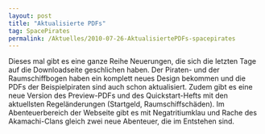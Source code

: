 ```yaml
---
layout: post
title: "Aktualisierte PDFs"
tag: SpacePirates
permalink: /Aktuelles/2010-07-26-AktualisiertePDFs-spacepirates
---
```


Dieses mal gibt es eine ganze Reihe Neuerungen, die sich die letzten Tage auf die Downloadseite geschlichen haben. Der Piraten- und der Raumschiffbogen haben ein komplett neues Design bekommen und die PDFs der Beispielpiraten sind auch schon aktualisiert. Zudem gibt es eine neue Version des Preview-PDFs und des Quickstart-Hefts mit den aktuellsten Regeländerungen (Startgeld, Raumschiffschäden). Im Abenteuerbereich der Webseite gibt es mit Negatritiumklau und Rache des Akamachi-Clans gleich zwei neue Abenteuer, die im Entstehen sind.


